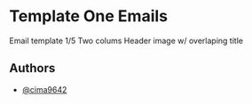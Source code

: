 
# Template One Emails

Email template 1/5 
Two colums 
Header image w/ overlaping title

## Authors

- [@cima9642](https://www.github.com/cima9642)

